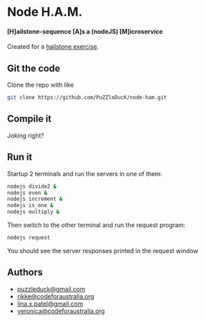 
# Node H.A.M.
#### [H]ailstone-sequence [A]s a (nodeJS) [M]icroservice

Created for a [hailstone exercise](https://github.com/PuZZleDucK/node-ham/blob/master/hailstone.md).

## Git the code

Clone the repo with like
```bash
git clone https://github.com/PuZZleDucK/node-ham.git
```

## Compile it

Joking right?

## Run it

Startup 2 terminals and run the servers in one of them:

```bash
nodejs divide2 &
nodejs even &
nodejs increment &
nodejs is_one &
nodejs multiply &
```

Then switch to the other terminal and run the request program:

```bash
nodejs request
```

You should see the server responses printed in the request window

## Authors

- puzzleduck@gmail.com
- rikke@codeforaustralia.org
- lina.x.patel@gmail.com
- veronica@codeforaustralia.org

